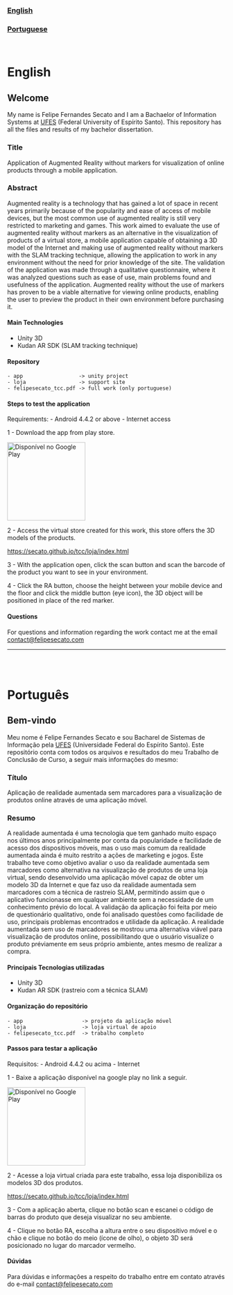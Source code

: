 ### [English](#english)
### [Portuguese](#português)

<br />

# English
## Welcome
My name is Felipe Fernandes Secato and I am a Bachaelor of Information Systems at [UFES](http://www.ufes.br/) (Federal University of Espírito Santo).
This repository has all the files and results of my bachelor dissertation.

### Title
Application of Augmented Reality without markers for visualization of online products through a mobile application.

### Abstract
Augmented reality is a technology that has gained a lot of space in recent years primarily because of the popularity and ease of access of mobile devices, but the most common use of augmented reality is still very restricted to marketing and games. This work aimed to evaluate the use of augmented reality without markers as an alternative in the visualization of products of a virtual store, a mobile application capable of obtaining a 3D model of the Internet and making use of augmented reality without markers with the SLAM tracking technique, allowing the application to work in any environment without the need for prior knowledge of the site. The validation of the application was made through a qualitative questionnaire, where it was analyzed questions such as ease of use, main problems found and usefulness of the application. Augmented reality without the use of markers has proven to be a viable alternative for viewing online products, enabling the user to preview the product in their own environment before purchasing it.

#### Main Technologies
 - Unity 3D
 - Kudan AR SDK (SLAM tracking technique)

#### Repository
    - app                  -> unity project
    - loja                 -> support site
    - felipesecato_tcc.pdf -> full work (only portuguese)

#### Steps to test the application
Requirements:
    -   Android 4.4.2 or above
    -   Internet access

1 - Download the app from play store.

<a href='https://play.google.com/store/apps/details?id=com.Secato.ArView&pcampaignid=MKT-Other-global-all-co-prtnr-py-PartBadge-Mar2515-1'><img width=180px alt='Disponível no Google Play' src='https://play.google.com/intl/en_us/badges/images/generic/pt-br_badge_web_generic.png'/></a>

2 - Access the virtual store created for this work, this store offers the 3D models of the products.

https://secato.github.io/tcc/loja/index.html

3 - With the application open, click the scan button and scan the barcode of the product you want to see in your environment.

4 - Click the RA button, choose the height between your mobile device and the floor and click the middle button (eye icon), the 3D object will be positioned in place of the red marker.  

#### Questions
For questions and information regarding the work contact me at the email contact@felipesecato.com
___

<br />
<br />


# Português
## Bem-vindo
Meu nome é Felipe Fernandes Secato e sou Bacharel de Sistemas de Informação pela [UFES](http://www.ufes.br) (Universidade Federal do Espírito Santo).
Este repositório conta com todos os arquivos e resultados do meu Trabalho de Conclusão de Curso, a seguir mais informações do mesmo:

### Título
Aplicação de realidade aumentada sem marcadores para a visualização de produtos online através de uma aplicação móvel.

### Resumo
A realidade aumentada é uma tecnologia que tem ganhado muito espaço nos últimos anos principalmente por conta da popularidade e facilidade de acesso dos dispositivos móveis, mas o uso mais comum da realidade aumentada ainda é muito restrito a ações de marketing e jogos. Este trabalho teve como objetivo avaliar o uso da realidade aumentada sem marcadores como alternativa na visualização de produtos de uma loja virtual, sendo desenvolvido uma aplicação móvel capaz de obter um modelo 3D da Internet e que faz uso da realidade aumentada sem marcadores com a técnica de rastreio SLAM, permitindo assim que o aplicativo funcionasse em qualquer ambiente sem a necessidade de um conhecimento prévio do local. A validação da aplicação foi feita por meio de questionário qualitativo, onde foi analisado questões como facilidade de uso, principais problemas encontrados e utilidade da aplicação. A realidade aumentada sem uso de marcadores se mostrou uma alternativa viável para visualização de produtos online, possibilitando que o usuário visualize o produto préviamente em seus próprio ambiente, antes mesmo de realizar a compra.

#### Principais Tecnologias utilizadas
 - Unity 3D 
 - Kudan AR SDK (rastreio com a técnica SLAM)

#### Organização do repositório
    - app                   -> projeto da aplicação móvel
    - loja                  -> loja virtual de apoio
    - felipesecato_tcc.pdf  -> trabalho completo


#### Passos para testar a aplicação
Requisitos:
    -   Android 4.4.2 ou acima
    -   Internet

1 - Baixe a aplicação disponível na google play no link a seguir.

<a href='https://play.google.com/store/apps/details?id=com.Secato.ArView&pcampaignid=MKT-Other-global-all-co-prtnr-py-PartBadge-Mar2515-1'><img width=180px alt='Disponível no Google Play' src='https://play.google.com/intl/en_us/badges/images/generic/pt-br_badge_web_generic.png'/></a>

2 - Acesse a loja virtual criada para este trabalho, essa loja disponibiliza os modelos 3D dos produtos.

https://secato.github.io/tcc/loja/index.html

3 - Com a aplicação aberta, clique no botão scan e escanei o código de barras do produto que deseja visualizar no seu ambiente.

4 - Clique no botão RA, escolha a altura entre o seu dispositivo móvel e o chão e clique no botão do meio (ícone de olho), o objeto 3D será posicionado no lugar do marcador vermelho.


#### Dúvidas
Para dúvidas e informações a respeito do trabalho entre em contato através do e-mail contact@felipesecato.com

